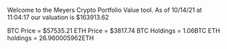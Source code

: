 Welcome to the Meyers Crypto Portfolio Value tool. 
As of 10/14/21 at 11:04:17 our valuation is $163913.62 

BTC Price = $57535.21
 ETH Price = $3817.74
BTC Holdings = 1.06BTC
 ETH holdings = 26.960005962ETH 
